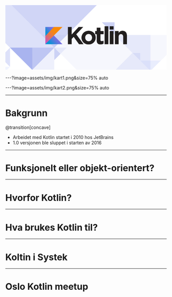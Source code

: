 ![](assets/img/kotlin-logo.png)

---?image=assets/img/kart1.png&size=75% auto

---?image=assets/img/kart2.png&size=75% auto

---

# Bakgrunn
@transition[concave]

* Arbeidet med Kotlin startet i 2010 hos JetBrains
* 1.0 versjonen ble sluppet i starten av 2016

---

# Funksjonelt eller objekt-orientert?

---

# Hvorfor Kotlin?

---

# Hva brukes Kotlin til?

---

# Koltin i Systek

---

# Oslo Kotlin meetup
